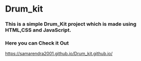 # Drum_kit
### This is a simple Drum_Kit project which is made using HTML,CSS and JavaScript.
### Here you can Check it Out
https://samarendra2001.github.io/Drum_kit.github.io/
